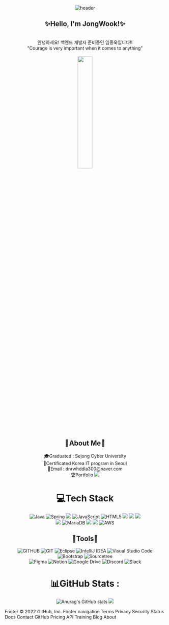 <div align="center">

![header](https://capsule-render.vercel.app/api?type=waving&&color=0:EEFF00,100:a82da8&height=200&width=100%&section=header&text=Hi_J.W&fontSize=60)<br>
<h2>✨Hello, I'm JongWook!✨</h2>

<br>
안녕하세요! 백엔드 개발자 준비중인 임종욱입니다!!<br>
"Courage is very important when it comes to anything" <br><br>
<img src="https://c.tenor.com/Bklo77mJokoAAAAC/tenor.gif" width="30%">
<h2>🎈About Me🎈</h2>
🎓Graduated : Sejong Cyber University<br>
📜Certificated Korea IT program in Seoul<br>
💌Email : dnrwhddla300@naver.com<br>
🏆Portfolio <a href="https://maple-lupin-5b2.notion.site/cb795c1566b7421c876d991f57c512dc?pvs=4"><img src="https://img.shields.io/badge/Notion-%23000000.svg?style=flat-the-badge&logo=notion&logoColor=white"/></a>

# 💻Tech Stack

![Java](https://img.shields.io/badge/java-%23ED8B00.svg?style=flat&logo=java&logoColor=white) 
![Spring](https://img.shields.io/badge/spring-%236DB33F.svg?style=flat&logo=spring&logoColor=white) 
<img src="https://img.shields.io/badge/Spring Boot-%236DB33F?style=flat&logo=Spring Boot&logoColor=white&">
![JavaScript](https://img.shields.io/badge/javascript-%23323330.svg?style=flat&logo=javascript&logoColor=%23F7DF1E) 
![HTML5](https://img.shields.io/badge/html5-%23E34F26.svg?style=flat&logo=html5&logoColor=white) 
<img src="https://img.shields.io/badge/CSS3-1572B6?style=flat-square&logo=CSS3&logoColor=white"/></a>
<img src="https://img.shields.io/badge/JavaScript-F7DF1E?style=flat&logo=JavaScript&logoColor=white"/></a>
<img src="https://img.shields.io/badge/jquery-0769AD?style=flat&logo=jquery&logoColor=white"><br>
<img src="https://img.shields.io/badge/MySQL-4479A1?style=flat&logo=MySQL&logoColor=white"/></a>
![MariaDB](https://img.shields.io/badge/MariaDB-003545?style=flat&logo=mariadb&logoColor=white) 
<img src="https://img.shields.io/badge/oracle-F80000?style=flat&logo=oracle&logoColor=white">
<img src="https://img.shields.io/badge/apache tomcat-F8DC75?style=flat&logo=apachetomcat&logoColor=white">
![AWS](https://img.shields.io/badge/AWS-%23FF9900.svg?style=flat-the-badge&logo=amazon-aws&logoColor=white)
  
  
<h2>🎈Tools🎈</h2>

![GITHUB](https://img.shields.io/badge/github-181717.svg?style=flat&logo=github&logoColor=white)
![GIT](https://img.shields.io/badge/git-F05032.svg?style=flat&logo=git&logoColor=white)
![Eclipse](https://img.shields.io/badge/Eclipse-FE7A16.svg?style=flat&logo=Eclipse&logoColor=white)
![IntelliJ IDEA](https://img.shields.io/badge/IntelliJIDEA-000000.svg?style=flat&logo=intellij-idea&logoColor=white)
![Visual Studio Code](https://img.shields.io/badge/Visual%20Studio%20Code-0078d7.svg?style=flat&logo=visual-studio-code&logoColor=white)
![Bootstrap](https://img.shields.io/badge/bootstrap-%23563D7C.svg?style=flat&logo=bootstrap&logoColor=white)
![Sourcetree](https://img.shields.io/badge/Sourcetree-0052CC.svg?style=flat&logo=Sourcetree&logoColor=white)<br>
![Figma](https://img.shields.io/badge/figma-%23F24E1E.svg?style=flat-the-badge&logo=figma&logoColor=white)
![Notion](https://img.shields.io/badge/Notion-%23000000.svg?style=flat-the-badge&logo=notion&logoColor=white)
![Google Drive](https://img.shields.io/badge/Google%20Drive-4285F4?style=flat-the-badge&logo=googledrive&logoColor=white)
![Discord](https://img.shields.io/badge/discord-%237289DA.svg?style=flat-the-badge&logo=discord&logoColor=white)
![Slack](https://img.shields.io/badge/Slack-4A154B?style=flat-the-badge&logo=slack&logoColor=white)

# 📊GitHub Stats :
![Anurag's GitHub stats](https://github-readme-stats.vercel.app/api?username=WookCoding&show_icons=true&theme=algolia )
<img src="https://github-readme-stats.vercel.app/api/top-langs/?username=WookCoding&layout=compact&theme=algolia"><br>
</div>

Footer
© 2022 GitHub, Inc.
Footer navigation
Terms
Privacy
Security
Status
Docs
Contact GitHub
Pricing
API
Training
Blog
About
